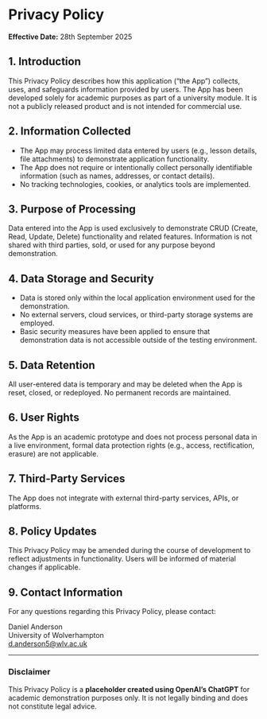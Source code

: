 # Privacy Policy

**Effective Date:** 28th September 2025

## 1. Introduction
This Privacy Policy describes how this application (“the App”) collects, uses, and safeguards information provided by users. The App has been developed solely for academic purposes as part of a university module. It is not a publicly released product and is not intended for commercial use.

## 2. Information Collected
- The App may process limited data entered by users (e.g., lesson details, file attachments) to demonstrate application functionality.  
- The App does not require or intentionally collect personally identifiable information (such as names, addresses, or contact details).  
- No tracking technologies, cookies, or analytics tools are implemented.  

## 3. Purpose of Processing
Data entered into the App is used exclusively to demonstrate CRUD (Create, Read, Update, Delete) functionality and related features. Information is not shared with third parties, sold, or used for any purpose beyond demonstration.

## 4. Data Storage and Security
- Data is stored only within the local application environment used for the demonstration.  
- No external servers, cloud services, or third-party storage systems are employed.  
- Basic security measures have been applied to ensure that demonstration data is not accessible outside of the testing environment.  

## 5. Data Retention
All user-entered data is temporary and may be deleted when the App is reset, closed, or redeployed. No permanent records are maintained.

## 6. User Rights
As the App is an academic prototype and does not process personal data in a live environment, formal data protection rights (e.g., access, rectification, erasure) are not applicable.

## 7. Third-Party Services
The App does not integrate with external third-party services, APIs, or platforms.

## 8. Policy Updates
This Privacy Policy may be amended during the course of development to reflect adjustments in functionality. Users will be informed of material changes if applicable.

## 9. Contact Information
For any questions regarding this Privacy Policy, please contact:  

Daniel Anderson  
University of Wolverhampton  
d.anderson5@wlv.ac.uk  

---

### Disclaimer
This Privacy Policy is a **placeholder created using OpenAI’s ChatGPT** for academic demonstration purposes only. It is not legally binding and does not constitute legal advice.